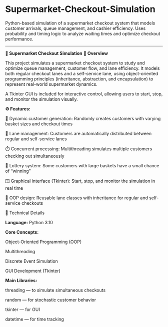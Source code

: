 # Supermarket-Checkout-Simulation
Python-based simulation of a supermarket checkout system that models customer arrivals, queue management, and cashier efficiency. Uses probability and timing logic to analyze waiting times and optimize checkout performance.


---------------
**🛒 Supermarket Checkout Simulation**
**🧭 Overview**

This project simulates a supermarket checkout system to study and optimize queue management, customer flow, and lane efficiency. It models both regular checkout lanes and a self-service lane, using object-oriented programming principles (inheritance, abstraction, and encapsulation) to represent real-world supermarket dynamics.

A Tkinter GUI is included for interactive control, allowing users to start, stop, and monitor the simulation visually.

**⚙️ Features:**

🧍 Dynamic customer generation: Randomly creates customers with varying basket sizes and checkout times

🧾 Lane management: Customers are automatically distributed between regular and self-service lanes

⏱️ Concurrent processing: Multithreading simulates multiple customers checking out simultaneously

🎰 Lottery system: Some customers with large baskets have a small chance of “winning”

🪟 Graphical interface (Tkinter): Start, stop, and monitor the simulation in real time

🧩 OOP design: Reusable lane classes with inheritance for regular and self-service checkouts

🧠 Technical Details

**Language:** Python 3.10

**Core Concepts:**

Object-Oriented Programming (OOP)

Multithreading

Discrete Event Simulation

GUI Development (Tkinter)

**Main Libraries:**

threading — to simulate simultaneous checkouts

random — for stochastic customer behavior

tkinter — for GUI

datetime — for time tracking
